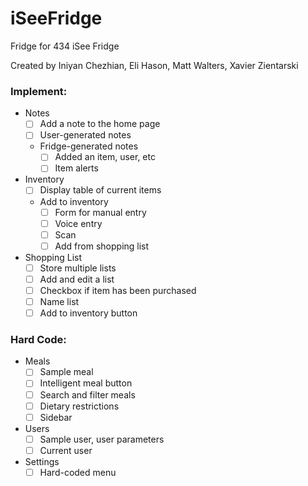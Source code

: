 # iSeeFridge
Fridge for 434
iSee Fridge

Created by Iniyan Chezhian, Eli Hason, Matt Walters, Xavier Zientarski

### Implement:
- Notes
  - [ ] Add a note to the home page
  - [ ] User-generated notes
  - Fridge-generated notes
    - [ ] Added an item, user, etc
    - [ ] Item alerts

- Inventory
  - [ ] Display table of current items
  - Add to inventory
    - [ ] Form for manual entry
    - [ ] Voice entry
    - [ ] Scan
    - [ ] Add from shopping list

- Shopping List
  - [ ] Store multiple lists
  - [ ] Add and edit a list
  - [ ] Checkbox if item has been purchased
  - [ ] Name list
  - [ ] Add to inventory button

### Hard Code:
- Meals
  - [ ] Sample meal
  - [ ] Intelligent meal button
  - [ ] Search and filter meals
  - [ ] Dietary restrictions
  - [ ] Sidebar

- Users
  - [ ] Sample user, user parameters
  - [ ] Current user

- Settings
  - [ ] Hard-coded menu
